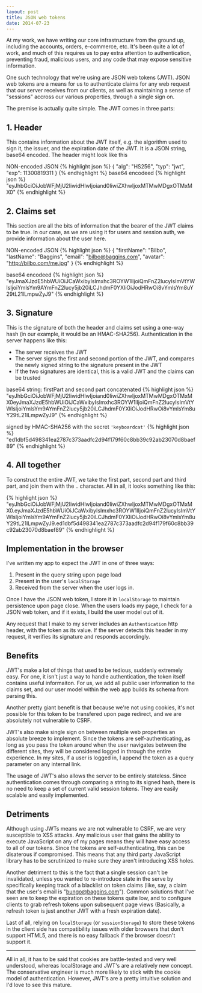 ```yaml
---
layout: post
title: JSON web tokens
date: 2014-07-23
---
```


At my work, we have writing our core infrastructure from the ground up, including the accounts, orders, e-commerce, etc. It's been quite a lot of work, and much of this requires us to pay extra attention to authentication, preventing fraud, malicious users, and any code that may expose sensitive information.

One such technology that we're using are JSON web tokens (JWT). JSON web tokens are a means for us to authenticate claims for any web request that our server receives from our clients, as well as maintaining a sense of "sessions" accross our various properties, through a single sign on. 

The premise is actually quite simple. The JWT comes in three parts:

## 1. Header

This contains information about the JWT itself, e.g. the algorithm used to sign it, the issuer, and the expiration date of the JWT. It is a JSON string, base64 encoded. The header might look like this

NON-encoded JSON
{% highlight json %}
{
  "alg": "HS256",
  "typ": "jwt",
  "exp": 11300819311
}
{% endhighlight %}
base64 encodeed
{% highlight json %}
"eyJhbGciOiJobWFjMjU2IiwidHlwIjoiand0IiwiZXhwIjoxMTMwMDgxOTMxMX0"
{% endhighlight %}

## 2. Claims set

This section are all the bits of information that the bearer of the JWT claims to be true. In our case, as we are using it for users and session auth, we provide information about the user here.

NON-encoded JSON
{% highlight json %}
{
  "firstName": "Bilbo",
  "lastName": "Baggins",
  "email": "bilbo@baggins.com",
  "avatar": "http://bilbo.com/me.jpg"
}
{% endhighlight %}

base64 encodeed
{% highlight json %}
"eyJmaXJzdE5hbWUiOiJCaWxibyIsImxhc3ROYW1lIjoiQmFnZ2lucyIsImVtYWlsIjoiYmlsYm9AYmFnZ2lucy5jb20iLCJhdmF0YXIiOiJodHRwOi8vYmlsYm8uY29tL21lLmpwZyJ9"
{% endhighlight %}

## 3. Signature

This is the signature of both the header and claims set using a one-way hash (in our example, it would be an HMAC-SHA256). Authentication in the server happens like this:

* The server receives the JWT
* The server signs the first and second portion of the JWT, and compares the newly signed string to the signature present in the JWT
* If the two signatures are identical, this is a valid JWT and the claims can be trusted

base64 string: firstPart and second part concatenated
{% highlight json %}
"eyJhbGciOiJobWFjMjU2IiwidHlwIjoiand0IiwiZXhwIjoxMTMwMDgxOTMxMX0eyJmaXJzdE5hbWUiOiJCaWxibyIsImxhc3ROYW1lIjoiQmFnZ2lucyIsImVtYWlsIjoiYmlsYm9AYmFnZ2lucy5jb20iLCJhdmF0YXIiOiJodHRwOi8vYmlsYm8uY29tL21lLmpwZyJ9"
{% endhighlight %}

signed by HMAC-SHA256 with the secret `'keyboardcat'`
{% highlight json %}
"ed1dbf5d498341ea2787c373aadfc2d94f179f60c8bb39c92ab23070d8baef89"
{% endhighlight %}

## 4. All together

To construct the entire JWT, we take the first part, second part and third part, and join them with the `.` character. All in all, it looks something like this:

{% highlight json %}
"eyJhbGciOiJobWFjMjU2IiwidHlwIjoiand0IiwiZXhwIjoxMTMwMDgxOTMxMX0.eyJmaXJzdE5hbWUiOiJCaWxibyIsImxhc3ROYW1lIjoiQmFnZ2lucyIsImVtYWlsIjoiYmlsYm9AYmFnZ2lucy5jb20iLCJhdmF0YXIiOiJodHRwOi8vYmlsYm8uY29tL21lLmpwZyJ9.ed1dbf5d498341ea2787c373aadfc2d94f179f60c8bb39c92ab23070d8baef89"
{% endhighlight %}

## Implementation in the browser

I've written my app to expect the JWT in one of three ways:

1. Present in the query string upon page load
2. Present in the user's `localStorage`
3. Received from the server when the user logs in.

Once I have the JSON web token, I store it in `localStorage` to maintain persistence upon page close. When the users loads my page, I check for a JSON web token, and if it exists, I build the user model out of it.

Any request that I make to my server includes an `Authentication` http header, with the token as its value. If the server detects this header in my request, it verifies its signature and responds accordingly.

## Benefits

JWT's make a lot of things that used to be tedious, suddenly extremely easy. For one, it isn't just a way to handle authentication, the token itself contains useful informaiton. For us, we add all public user information to the claims set, and our user model within the web app builds its schema from parsing this.

Another pretty giant benefit is that because we're not using cookies, it's not possible for this token to be transfered upon page redirect, and we are absolutely not vulnerable to CSRF.

JWT's also make single sign on between multiple web properties an absolute breeze to implement. Since the tokens are self-authenticating, as long as you pass the token around when the user navigates between the different sites, they will be considered logged in through the entire experience. In my sites, if a user is logged in, I append the token as a query parameter on any internal link.

The usage of JWT's also allows the server to be entirely stateless. Since authentication comes through comparing a string to its signed hash, there is no need to keep a set of current valid session tokens. They are easily scalable and easily implemented.

## Detriments

Although using JWTs means we are not vulnerable to CSRF, we are very susceptible to XSS attacks. Any malicious user that gains the ability to execute JavaScript on any of my pages means they will have easy access to all of our tokens. Since the tokens are self-authenticating, this can be disaterous if compromised. This means that any third party JavaScript library has to be scrutinized to make sure they aren't introducing XSS holes.

Another detriment to this is the fact that a single session can't be invalidated, unless you wanted to re-introduce state in the serve by specifically keeping track of a blacklist on token claims (like, say, a claim that the user's email is "bungo@baggins.com"). Common solutions that I've seen are to keep the expiration on these tokens quite low, and to configure clients to grab refresh tokens upon subsequent page views (Basically, a refresh token is just another JWT with a fresh expiration date).

Last of all, relying on `localStorage` (or `sessionStorage`) to store these tokens in the client side has compatibility issues with older browsers that don't support HTML5, and there is no easy fallback if the browser doesn't support it.

---

All in all, it has to be said that cookies are battle-tested and very well understood, whereas localStorage and JWT's are a relatively new concept. The conservative engineer is much more likely to stick with the cookie model of authentication. However, JWT's are a pretty intuitive solution and I'd love to see this mature.